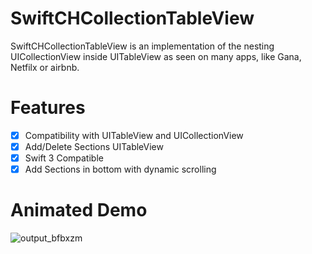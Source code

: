 
# SwiftCHCollectionTableView

SwiftCHCollectionTableView is an implementation of the nesting UICollectionView inside UITableView as seen on many apps, like Gana, Netfilx or airbnb.


# Features

- [x] Compatibility with UITableView and UICollectionView
- [x] Add/Delete Sections UITableView 
- [x] Swift 3 Compatible 
- [x] Add Sections in bottom with dynamic scrolling

# Animated Demo

![output_bfbxzm](https://cloud.githubusercontent.com/assets/12164119/23436219/bc41c3fa-fe2f-11e6-8e53-e7ac24dfa93c.gif)
